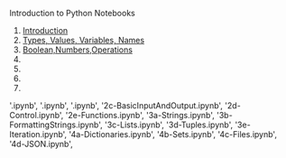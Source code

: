Introduction to Python Notebooks

1. [Introduction](http://colab.research.google.com/github/slankas/DataScienceNotebooks/blob/master/IntroductionToPython/1-Introduction.ipynb) 
1. [Types, Values, Variables, Names](http://colab.research.google.com/github/slankas/DataScienceNotebooks/blob/master/IntroductionToPython/2a-Types,Values,Variables,Names.ipynb) 
1. [Boolean,Numbers,Operations](http://colab.research.google.com/github/slankas/DataScienceNotebooks/blob/master/IntroductionToPython/2b-Boolean,Numbers,Operations.ipynb) 
1. [](http://colab.research.google.com/github/slankas/DataScienceNotebooks/blob/master/IntroductionToPython/.ipynb) 
1. [](http://colab.research.google.com/github/slankas/DataScienceNotebooks/blob/master/IntroductionToPython/.ipynb) 
1. [](http://colab.research.google.com/github/slankas/DataScienceNotebooks/blob/master/IntroductionToPython/.ipynb) 
1. [](http://colab.research.google.com/github/slankas/DataScienceNotebooks/blob/master/IntroductionToPython/.ipynb) 



 '.ipynb',
 '.ipynb',
 '.ipynb',
 '2c-BasicInputAndOutput.ipynb',
 '2d-Control.ipynb',
 '2e-Functions.ipynb',
 '3a-Strings.ipynb',
 '3b-FormattingStrings.ipynb',
 '3c-Lists.ipynb',
 '3d-Tuples.ipynb',
 '3e-Iteration.ipynb',
 '4a-Dictionaries.ipynb',
 '4b-Sets.ipynb',
 '4c-Files.ipynb',
 '4d-JSON.ipynb',